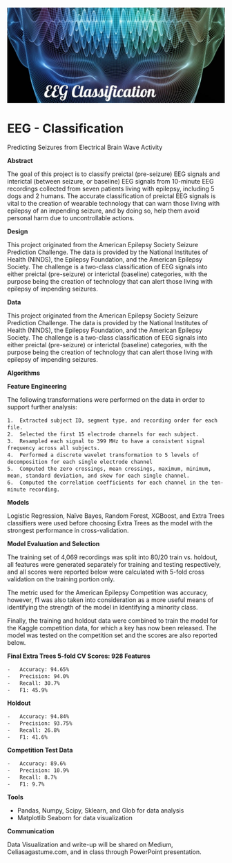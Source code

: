 ![Header](https://github.com/CeliaSagas/EEG-Classification/blob/079217439009b1b819e28221496e2287f7911dd7/img/EEG%20Class.jpg)




# EEG - Classification
Predicting Seizures from Electrical Brain Wave Activity

**Abstract**

The goal of this project is to classify preictal (pre-seizure) EEG signals and interictal (between seizure, or baseline) EEG signals from 10-minute EEG recordings collected from seven patients living with epilepsy, including 5 dogs and 2 humans. The accurate classification of preictal EEG signals is vital to the creation of wearable technology that can warn those living with epilepsy of an impending seizure, and by doing so, help them avoid personal harm due to uncontrollable actions.

**Design**

This project originated from the American Epilepsy Society Seizure Prediction Challenge. The data is provided by the National Institutes of Health (NINDS), the Epilepsy Foundation, and the American Epilepsy Society. The challenge is a two-class classification of EEG signals into either preictal (pre-seizure) or interictal (baseline) categories, with the purpose being the creation of technology that can alert those living with epilepsy of impending seizures.


**Data**

This project originated from the American Epilepsy Society Seizure Prediction Challenge. The data is provided by the National Institutes of Health (NINDS), the Epilepsy Foundation, and the American Epilepsy Society. The challenge is a two-class classification of EEG signals into either preictal (pre-seizure) or interictal (baseline) categories, with the purpose being the creation of technology that can alert those living with epilepsy of impending seizures.


**Algorithms**

**Feature Engineering**

The following transformations were performed on the data in order to support further analysis:

    1.	Extracted subject ID, segment type, and recording order for each file.
    2.	Selected the first 15 electrode channels for each subject.
    3.	Resampled each signal to 399 MHz to have a consistent signal frequency across all subjects.
    4.	Performed a discrete wavelet transformation to 5 levels of decomposition for each single electrode channel
    5.	Computed the zero crossings, mean crossings, maximum, minimum, mean, standard deviation, and skew for each single channel.
    6.	Computed the correlation coefficients for each channel in the ten-minute recording.



**Models**

Logistic Regression, Naïve Bayes, Random Forest, XGBoost, and Extra Trees classifiers were used before choosing Extra Trees as the model with the strongest performance in cross-validation.

**Model Evaluation and Selection**

The training set of 4,069 recordings was split into 80/20 train vs. holdout, all features were generated separately for training and testing respectively, and all scores were reported below were calculated with 5-fold cross validation on the training portion only.

The metric used for the American Epilepsy Competition was accuracy, however, f1 was also taken into consideration as a more useful means of identifying the strength of the model in identifying a minority class.

Finally, the training and holdout data were combined to train the model for the Kaggle competition data, for which a key has now been released. The model was tested on the competition set and the scores are also reported below.

**Final Extra Trees 5-fold CV Scores: 928 Features**

    -	Accuracy: 94.65%
    -	Precision: 94.0%
    -	Recall: 30.7%
    -	F1: 45.9%

**Holdout**

    -	Accuracy: 94.84%
    -	Precision: 93.75%
    -	Recall: 26.8%
    -	F1: 41.6%

**Competition Test Data**

    -	Accuracy: 89.6%
    -	Precision: 10.9%
    -	Recall: 8.7%
    -	F1: 9.7%


**Tools**

  -	Pandas, Numpy, Scipy, Sklearn, and Glob for data analysis
  -	Matplotlib Seaborn for data visualization


**Communication**

Data Visualization and write-up will be shared on Medium, Celiasagastume.com, and in class through PowerPoint presentation.
